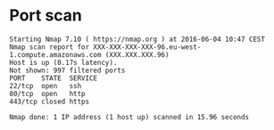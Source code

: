# Port scan

    Starting Nmap 7.10 ( https://nmap.org ) at 2016-06-04 10:47 CEST
    Nmap scan report for XXX-XXX-XXX-XXX-96.eu-west-1.compute.amazonaws.com (XXX.XXX.XXX.96)
    Host is up (0.17s latency).
    Not shown: 997 filtered ports
    PORT    STATE  SERVICE
    22/tcp  open   ssh
    80/tcp  open   http
    443/tcp closed https
    
    Nmap done: 1 IP address (1 host up) scanned in 15.96 seconds
